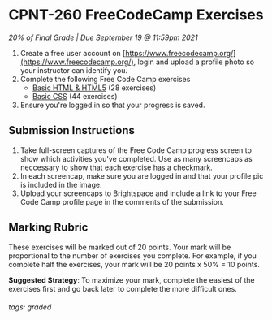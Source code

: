 # CPNT-260 FreeCodeCamp Exercises
_20% of Final Grade | Due September 19 @ 11:59pm 2021_

1. Create a free user account on [https://www.freecodecamp.org/](https://www.freecodecamp.org/), login and upload a profile photo so your instructor can identify you.
2. Complete the following Free Code Camp exercises 
    - [Basic HTML & HTML5](https://www.freecodecamp.org/learn/responsive-web-design/basic-html-and-html5/) (28 exercises)
    - [Basic CSS](https://www.freecodecamp.org/learn/responsive-web-design/basic-css/) (44 exercises)
3. Ensure you're logged in so that your progress is saved.

## Submission Instructions
1. Take full-screen captures of the Free Code Camp progress screen to show which activities you've completed. Use as many screencaps as neccessary to show that each exercise has a checkmark.
2. In each screencap, make sure you are logged in and that your profile pic is included in the image.
3. Upload your screencaps to Brightspace and include a link to your Free Code Camp profile page in the comments of the submission.

## Marking Rubric
These exercises will be marked out of 20 points. Your mark will be proportional to the number of exercises you complete. For example, if you complete half the exercises, your mark will be 20 points x 50% = 10 points.

**Suggested Strategy**: To maximize your mark, complete the easiest of the exercises first and go back later to complete the more difficult ones.

###### tags: graded 